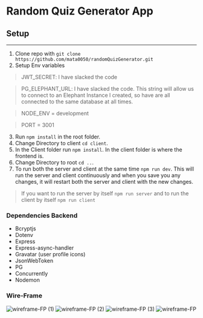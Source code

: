 # Random Quiz Generator App

## Setup
***

1. Clone repo with `git clone https://github.com/mata0050/randomQuizGenerator.git`
2. Setup Env variables

> JWT_SECRET: l have slacked the code

> PG_ELEPHANT_URL: l have slacked the code. This string will allow us to connect to an Elephant Instance l created, so have are all connected to the same database at all times.

> NODE_ENV = development 

> PORT = 3001

3. Run `npm install` in the root folder.
4. Change Directory to client `cd client`.
5. In the Client folder run `npm install`. In the client folder is where the frontend is.
6. Change Directory to root `cd ..`.
7. To run both the server and client at the same time `npm run dev`. This will run the server and client continuously and when you save you any changes, it will restart both the server and client with the new changes.

> If you want to run the server by itself `npm run server` and to run the client by itself `npm run client`


### Dependencies Backend
* Bcryptjs
* Dotenv
* Express
* Express-async-handler
* Gravatar (user profile icons)
* JsonWebToken
* PG
* Concurrently
* Nodemon

### Wire-Frame
![wireframe-FP (1)](https://user-images.githubusercontent.com/91488574/153897181-31f8f7c9-dcf4-4c19-bd98-fcfb8d67e627.png)
![wireframe-FP (2)](https://user-images.githubusercontent.com/91488574/153897194-98eeba8c-74b4-4948-88a7-8652882ac8dd.png)
![wireframe-FP (3)](https://user-images.githubusercontent.com/91488574/153897205-aeb2889e-aa86-4dcd-8358-a1c728e4d6f4.png)
![wireframe-FP](https://user-images.githubusercontent.com/91488574/153897339-280ba06f-e596-4b2c-8aff-3934169330e4.png)
